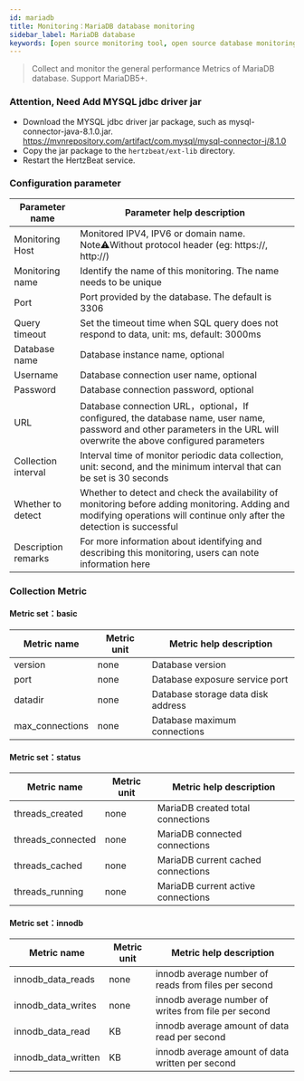 ```yaml
---
id: mariadb  
title: Monitoring：MariaDB database monitoring      
sidebar_label: MariaDB database   
keywords: [open source monitoring tool, open source database monitoring tool, monitoring mariadb database metrics]
---
```


> Collect and monitor the general performance Metrics of MariaDB database. Support MariaDB5+.

### Attention, Need Add MYSQL jdbc driver jar

- Download the MYSQL jdbc driver jar package, such as mysql-connector-java-8.1.0.jar. <https://mvnrepository.com/artifact/com.mysql/mysql-connector-j/8.1.0>
- Copy the jar package to the `hertzbeat/ext-lib` directory.
- Restart the HertzBeat service.

### Configuration parameter

|   Parameter name    |                                                                        Parameter help description                                                                         |
|---------------------|---------------------------------------------------------------------------------------------------------------------------------------------------------------------------|
| Monitoring Host     | Monitored IPV4, IPV6 or domain name. Note⚠️Without protocol header (eg: https://, http://)                                                                                |
| Monitoring name     | Identify the name of this monitoring. The name needs to be unique                                                                                                         |
| Port                | Port provided by the database. The default is 3306                                                                                                                        |
| Query timeout       | Set the timeout time when SQL query does not respond to data, unit: ms, default: 3000ms                                                                                   |
| Database name       | Database instance name, optional                                                                                                                                          |
| Username            | Database connection user name, optional                                                                                                                                   |
| Password            | Database connection password, optional                                                                                                                                    |
| URL                 | Database connection URL，optional，If configured, the database name, user name, password and other parameters in the URL will overwrite the above configured parameters     |
| Collection interval | Interval time of monitor periodic data collection, unit: second, and the minimum interval that can be set is 30 seconds                                                   |
| Whether to detect   | Whether to detect and check the availability of monitoring before adding monitoring. Adding and modifying operations will continue only after the detection is successful |
| Description remarks | For more information about identifying and describing this monitoring, users can note information here                                                                    |

### Collection Metric

#### Metric set：basic

|   Metric name   | Metric unit |      Metric help description       |
|-----------------|-------------|------------------------------------|
| version         | none        | Database version                   |
| port            | none        | Database exposure service port     |
| datadir         | none        | Database storage data disk address |
| max_connections | none        | Database maximum connections       |

#### Metric set：status

|    Metric name    | Metric unit |      Metric help description       |
|-------------------|-------------|------------------------------------|
| threads_created   | none        | MariaDB created total connections  |
| threads_connected | none        | MariaDB connected connections      |
| threads_cached    | none        | MariaDB current cached connections |
| threads_running   | none        | MariaDB current active connections |

#### Metric set：innodb

|     Metric name     | Metric unit |               Metric help description                |
|---------------------|-------------|------------------------------------------------------|
| innodb_data_reads   | none        | innodb average number of reads from files per second |
| innodb_data_writes  | none        | innodb average number of writes from file per second |
| innodb_data_read    | KB          | innodb average amount of data read per second        |
| innodb_data_written | KB          | innodb average amount of data written per second     |
